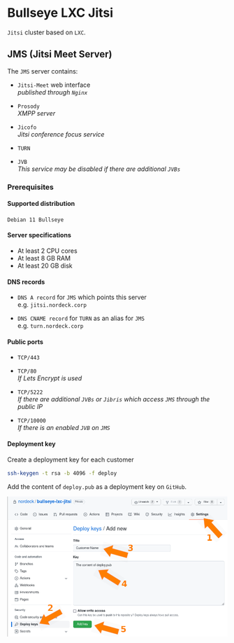 # Bullseye LXC Jitsi

`Jitsi` cluster based on `LXC`.

## JMS (Jitsi Meet Server)

The `JMS` server contains:

- `Jitsi-Meet` web interface\
  _published through `Nginx`_

- `Prosody`\
  _XMPP server_

- `Jicofo`\
  _Jitsi conference focus service_

- `TURN`

- `JVB`\
  _This service may be disabled if there are additional `JVBs`_

### Prerequisites

#### Supported distribution

`Debian 11 Bullseye`

#### Server specifications

- At least 2 CPU cores
- At least 8 GB RAM
- At least 20 GB disk

#### DNS records

- `DNS A record` for `JMS` which points this server\
  e.g. `jitsi.nordeck.corp`

- `DNS CNAME record` for `TURN` as an alias for `JMS`\
  e.g. `turn.nordeck.corp`

#### Public ports

- `TCP/443`

- `TCP/80`\
  _If Lets Encrypt is used_

- `TCP/5222`\
  _If there are additional `JVBs` or `Jibris` which access `JMS` through the
  public IP_

- `TCP/10000`\
  _If there is an enabled `JVB` on `JMS`_

#### Deployment key

Create a deployment key for each customer

```bash
ssh-keygen -t rsa -b 4096 -f deploy
```

Add the content of `deploy.pub` as a deployment key on `GitHub`.

![deployment key](docs/images/deployment_key.png)
